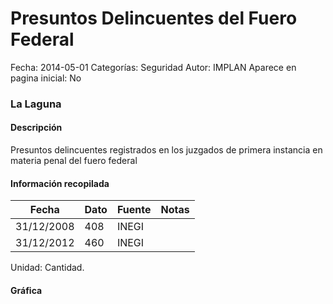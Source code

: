 Presuntos Delincuentes del Fuero Federal
=====

Fecha: 2014-05-01
Categorías: Seguridad
Autor: IMPLAN
Aparece en pagina inicial: No

### La Laguna

#### Descripción

Presuntos delincuentes registrados en los juzgados de primera instancia en materia penal del fuero federal

#### Información recopilada

<table class="table table-hover table-bordered matriz">
  <thead>
    <tr><th>Fecha</th><th>Dato</th><th>Fuente</th><th>Notas</th></tr>
  </thead>
  <tbody>
    <tr><td class="centrado">31/12/2008</td><td class="derecha">408</td><td>INEGI</td><td></td></tr>
    <tr><td class="centrado">31/12/2012</td><td class="derecha">460</td><td>INEGI</td><td></td></tr>
  </tbody>
</table>

Unidad: Cantidad.

#### Gráfica

<div id="Morrisnjpvghtk" class="grafica"></div>
  <!-- JAVASCRIPT DE LA GRAFICA EN Morrisnjpvghtk -->
  <script>
  new Morris.Line({
    element: 'Morrisnjpvghtk',
    data: [
      { fecha: '2008-12-31', dato: 408 },
      { fecha: '2012-12-31', dato: 460 }
    ],
    xkey: 'fecha',
    ykeys: ['dato'],
    labels: ['Dato'],
    lineColors: ['#FF5B02'],
    xLabelFormat: function(d) {
      return d.getDate()+'/'+(d.getMonth()+1)+'/'+d.getFullYear();
    },
    dateFormat: function (ts) {
      var d = new Date(ts);
      return d.getDate() + '/' + (d.getMonth() + 1) + '/' + d.getFullYear();
    }
  });
  </script>
